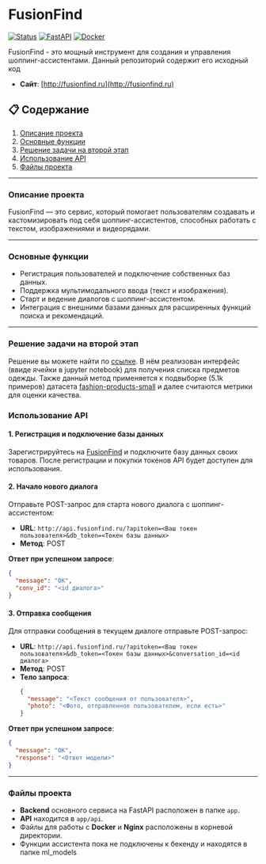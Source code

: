 ﻿# FusionFind


[![Status](https://img.shields.io/badge/status-active-brightgreen)](http://fusionfind.ru)
[![FastAPI](https://img.shields.io/badge/framework-FastAPI-009688)](https://fastapi.tiangolo.com/)
[![Docker](https://img.shields.io/badge/docker-supported-blue)](https://www.docker.com/)

FusionFind - это мощный инструмент для создания и управления шоппинг-ассистентами. Данный репозиторий содержит его исходный код

- **Сайт**: [http://fusionfind.ru](http://fusionfind.ru)

## 📋 Содержание
1. [Описание проекта](#описание-проекта)
2. [Основные функции](#основные-функции)
3. [Решение задачи на второй этап](#решение-задачи-на-второй-этап)
4. [Использование API](#использование-api)
5. [Файлы проекта](#файлы-проекта)

---

### Описание проекта

FusionFind — это сервис, который помогает пользователям создавать и кастомизировать под себя шоппинг-ассистентов, способных работать с текстом, изображениями и видеорядами.

---

### Основные функции

- Регистрация пользователей и подключение собственных баз данных.
- Поддержка мультимодального ввода (текст и изображения).
- Старт и ведение диалогов с шоппинг-ассистентом.
- Интеграция с внешними базами данных для расширенных функций поиска и рекомендаций.

---

### Решение задачи на второй этап

Решение вы можете найти по [ссылке](https://colab.research.google.com/drive/1nkoctujriopC2FYxGpYMYog1l2UOS688?usp=sharing). В нём реализован интерфейс (ввиде ячейки в jupyter notebook) для получения списка предметов одежды. Также данный метод применяется к подвыборке (5.1k примеров) датасета [fashion-products-small](https://huggingface.co/datasets/ceyda/fashion-products-small) и далее считаются метрики для оценки качества. 

### Использование API

#### 1. Регистрация и подключение базы данных

Зарегистрируйтесь на [FusionFind](http://fusionfind.ru) и подключите базу данных своих товаров. После регистрации и покупки токенов API будет доступен для использования.

#### 2. Начало нового диалога

Отправьте POST-запрос для старта нового диалога с шоппинг-ассистентом:

- **URL**: `http://api.fusionfind.ru/?apitoken=<Ваш токен пользователя>&db_token=<Токен базы данных>`
- **Метод**: POST

**Ответ при успешном запросе**:
```json
{
  "message": "OK",
  "conv_id": "<id диалога>"
}
```

#### 3. Отправка сообщения

Для отправки сообщения в текущем диалоге отправьте POST-запрос:

- **URL**: `http://api.fusionfind.ru/?apitoken=<Ваш токен пользователя>&db_token=<Токен базы данных>&conversation_id=<id диалога>`
- **Метод**: POST
- **Тело запроса**:
  ```json
  {
    "message": "<Текст сообщения от пользователя>",
    "photo": "<Фото, отправленное пользователем, если есть>"
  }
  ```
**Ответ при успешном запросе**:
```json
{
  "message": "OK",
  "response": "<Ответ модели>"
}
```
---

### Файлы проекта

- **Backend** основного сервиса на FastAPI расположен в папке `app`.
- **API** находится в `app/api`.
- Файлы для работы с **Docker** и **Nginx** расположены в корневой директории.
- Функции ассистента пока не подключены к бекенду и находятся в папке ml_models


